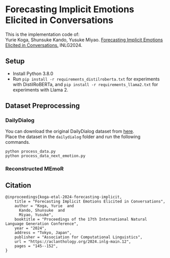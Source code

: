 # Forecasting Implicit Emotions Elicited in Conversations

This is the implementation code of:  
Yurie Koga, Shunsuke Kando, Yusuke Miyao. [Forecasting Implicit Emotions Elicited in Conversations.](https://aclanthology.org/2024.inlg-main.12/) INLG2024.

## Setup
 - Install Python 3.8.0
 - Run ```pip install -r requirements_distilroberta.txt``` for experiments with DistilRoBERTa, and ```pip install -r requirements_llama2.txt``` for experiments with Llama 2.

## Dataset Preprocessing
### DailyDialog
You can download the original DailyDialog dataset from [here](http://yanran.li/dailydialog).  
Place the dataset in the `dailydialog` folder and run the following commands.
```
python process_data.py
python process_data_next_emotion.py
```

### Reconstructed MEmoR


## Citation
```
@inproceedings{koga-etal-2024-forecasting-implicit,
    title = "Forecasting Implicit Emotions Elicited in Conversations",
    author = "Koga, Yurie  and
      Kando, Shunsuke  and
      Miyao, Yusuke",
    booktitle = "Proceedings of the 17th International Natural Language Generation Conference",
    year = "2024",
    address = "Tokyo, Japan",
    publisher = "Association for Computational Linguistics",
    url = "https://aclanthology.org/2024.inlg-main.12",
    pages = "145--152",
}
```
